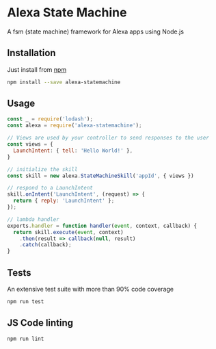 Alexa State Machine
====================

A fsm (state machine) framework for Alexa apps using Node.js

Installation
-------------

Just install from [npm](https://www.npmjs.com/package/alexa-statemachine)

```bash
npm install --save alexa-statemachine
```

Usage
------

```javascript
const _ = require('lodash');
const alexa = require('alexa-statemachine');

// Views are used by your controller to send responses to the user
const views = {
  LaunchIntent: { tell: 'Hello World!' },
}

// initialize the skill
const skill = new alexa.StateMachineSkill('appId', { views })

// respond to a LaunchIntent
skill.onIntent('LaunchIntent', (request) => {
  return { reply: 'LaunchIntent' };
});

// lambda handler
exports.handler = function handler(event, context, callback) {
  return skill.execute(event, context)
    .then(result => callback(null, result)
    .catch(callback);
}

```



Tests
------

An extensive test suite with more than 90% code coverage

```bash
npm run test
```

JS Code linting
-----------------

```bash
npm run lint
```
